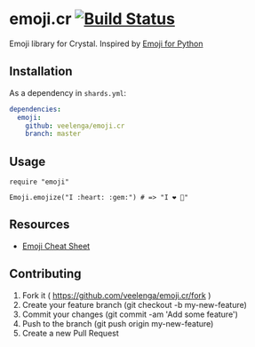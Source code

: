# emoji.cr [![Build Status](https://travis-ci.org/veelenga/emoji.cr.svg?branch=master)](https://travis-ci.org/veelenga/emoji.cr)

Emoji library for Crystal. Inspired by [Emoji for Python](https://github.com/carpedm20/emoji)

## Installation

As a dependency in `shards.yml`:

```yaml
dependencies:
  emoji:
    github: veelenga/emoji.cr
    branch: master
```

## Usage

```crystal
require "emoji"

Emoji.emojize("I :heart: :gem:") # => "I ❤️ 💎"
```

## Resources
- [Emoji Cheat Sheet](http://www.emoji-cheat-sheet.com/)

## Contributing

1. Fork it ( https://github.com/veelenga/emoji.cr/fork )
2. Create your feature branch (git checkout -b my-new-feature)
3. Commit your changes (git commit -am 'Add some feature')
4. Push to the branch (git push origin my-new-feature)
5. Create a new Pull Request
